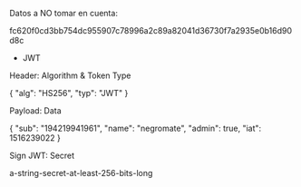 Datos a NO tomar en cuenta:

fc620f0cd3bb754dc955907c78996a2c89a82041d36730f7a2935e0b16d90d8c

- JWT

 Header: Algorithm & Token Type

{
  "alg": "HS256",
  "typ": "JWT"
}

Payload: Data

 {
  "sub": "194219941961",
  "name": "negromate",
  "admin": true,
  "iat": 1516239022
}

Sign JWT: Secret

a-string-secret-at-least-256-bits-long